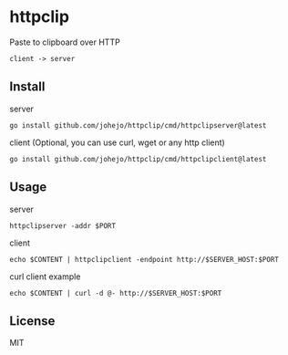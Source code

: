 # httpclip

Paste to clipboard over HTTP

```
client -> server
```

## Install

server

```
go install github.com/johejo/httpclip/cmd/httpclipserver@latest
```

client (Optional, you can use curl, wget or any http client)

```
go install github.com/johejo/httpclip/cmd/httpclipclient@latest
```

## Usage

server

```
httpclipserver -addr $PORT
```

client

```
echo $CONTENT | httpclipclient -endpoint http://$SERVER_HOST:$PORT
```

curl client example

```
echo $CONTENT | curl -d @- http://$SERVER_HOST:$PORT
```

## License

MIT
